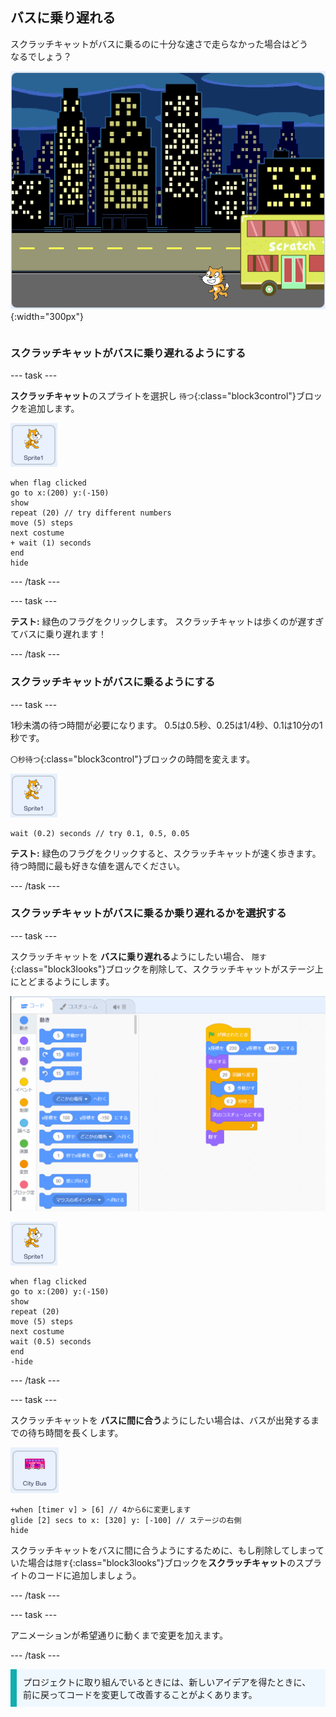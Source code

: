 ## バスに乗り遅れる

<div style="display: flex; flex-wrap: wrap">
<div style="flex-basis: 200px; flex-grow: 1; margin-right: 15px;">
スクラッチキャットがバスに乗るのに十分な速さで走らなかった場合はどうなるでしょう？
</div>
<div>

![バスに向かって歩いているスクラッチキャット。](images/cat-misses-bus.png){:width="300px"}

</div>
</div>

### スクラッチキャットがバスに乗り遅れるようにする

--- task ---

**スクラッチキャット**のスプライトを選択し `待つ`{:class="block3control"}ブロックを追加します。

![スクラッチキャットのスプライト。](images/scratch-cat-sprite.png)

```blocks3
when flag clicked
go to x:(200) y:(-150) 
show
repeat (20) // try different numbers
move (5) steps 
next costume 
+ wait (1) seconds
end
hide
```
--- /task ---

--- task ---

**テスト:** 緑色のフラグをクリックします。 スクラッチキャットは歩くのが遅すぎてバスに乗り遅れます！

--- /task ---

### スクラッチキャットがバスに乗るようにする

--- task ---

1秒未満の待つ時間が必要になります。 0.5は0.5秒、0.25は1/4秒、0.1は10分の1秒です。

`〇秒待つ`{:class="block3control"}ブロックの時間を変えます。

![スクラッチキャットのスプライト。](images/scratch-cat-sprite.png)

```blocks3
wait (0.2) seconds // try 0.1, 0.5, 0.05
```

**テスト:** 緑色のフラグをクリックすると、スクラッチキャットが速く歩きます。 待つ時間に最も好きな値を選んでください。

--- /task ---

### スクラッチキャットがバスに乗るか乗り遅れるかを選択する

--- task ---

スクラッチキャットを **バスに乗り遅れる**ようにしたい場合、 `隠す`{:class="block3looks"}ブロックを削除して、スクラッチキャットがステージ上にとどまるようにします。

!['隠す'ブロックをコードエリアのスクリプトからブロックメニューの方にドラッグして、スクリプトからブロックを削除します。](images/removing-blocks-at-script-ends.gif)

![スクラッチキャットのスプライト。](images/scratch-cat-sprite.png)

```blocks3
when flag clicked
go to x:(200) y:(-150) 
show
repeat (20) 
move (5) steps 
next costume
wait (0.5) seconds 
end
-hide
```
--- /task ---

--- task ---

スクラッチキャットを **バスに間に合う**ようにしたい場合は、バスが出発するまでの待ち時間を長くします。

![シティバスのスプライト。](images/bus-sprite.png)

```blocks3
+when [timer v] > [6] // 4から6に変更します
glide [2] secs to x: [320] y: [-100] // ステージの右側
hide
```

スクラッチキャットをバスに間に合うようにするために、もし削除してしまっていた場合は`隠す`{:class="block3looks"}ブロックを**スクラッチキャット**のスプライトのコードに追加しましょう。

--- /task ---

--- task ---

アニメーションが希望通りに動くまで変更を加えます。

--- /task ---

<p style="border-left: solid; border-width:10px; border-color: #0faeb0; background-color: aliceblue; padding: 10px;">
プロジェクトに取り組んでいるときには、新しいアイデアを得たときに、前に戻ってコードを変更して改善することがよくあります。 
</p>




